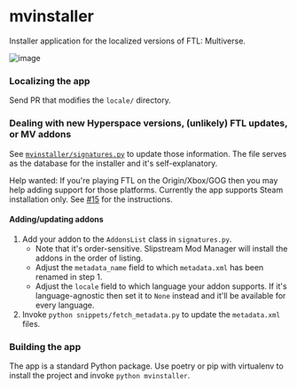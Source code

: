 # mvinstaller

Installer application for the localized versions of FTL: Multiverse.

![image](https://user-images.githubusercontent.com/11943013/189501931-0eff4fab-6cc3-47df-8347-6897a941b5d8.png)

### Localizing the app

Send PR that modifies the `locale/` directory.

### Dealing with new Hyperspace versions, (unlikely) FTL updates, or MV addons

See [`mvinstaller/signatures.py`](mvinstaller/signatures.py) to update those information.
The file serves as the database for the installer and it's self-explanatory.

Help wanted: If you're playing FTL on the Origin/Xbox/GOG then you may help adding support for those platforms.
Currently the app supports Steam installation only.
See [#15](https://github.com/ftl-mv-translation/mvinstaller/issues/15) for the instructions.

#### Adding/updating addons

1. Add your addon to the `AddonsList` class in `signatures.py`.
   * Note that it's order-sensitive. Slipstream Mod Manager will install the addons in the order of listing.
   * Adjust the `metadata_name` field to which `metadata.xml` has been renamed in step 1.
   * Adjust the `locale` field to which language your addon supports.
     If it's language-agnostic then set it to `None` instead and it'll be available for every language.
2. Invoke `python snippets/fetch_metadata.py` to update the `metadata.xml` files.

### Building the app

The app is a standard Python package. Use poetry or pip with virtualenv to install the project and invoke
`python mvinstaller`.
